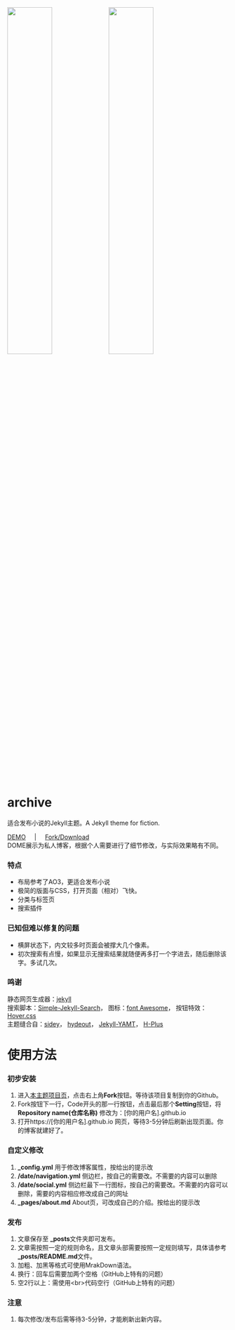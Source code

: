 <div>
<img src="https://shekelash.github.io/jekyll-theme-archive/Screenshot01.png" width="45%">
<img src="https://shekelash.github.io/jekyll-theme-archive/Screenshot02.png" width="45%">
</div>

# archive
适合发布小说的Jekyll主题。A Jekyll theme for fiction.
<br>

<a target="_blank" href="https://shekelash.github.io/">DEMO</a>&nbsp;&nbsp;&nbsp;&nbsp;&nbsp;|&nbsp;&nbsp;&nbsp;&nbsp;&nbsp;<a target="_blank" href="https://github.com/shekelash/jekyll-theme-archive/">Fork/Download</a> 
<br>
DOME展示为私人博客，根据个人需要进行了细节修改，与实际效果略有不同。  

### 特点

- 布局参考了AO3，更适合发布小说
- 极简的版面与CSS，打开页面（相对）飞快。
- 分类与标签页
- 搜索插件

### 已知但难以修复的问题

- 横屏状态下，内文较多时页面会被撑大几个像素。
- 初次搜索有点慢，如果显示无搜索结果就随便再多打一个字进去，随后删除该字。多试几次。

### 鸣谢

  静态网页生成器：<a target="_blank" href="https://github.com/jekyll/jekyll">jekyll</a>  
  搜索脚本：<a target="_blank" href="https://github.com/christian-fei/Simple-Jekyll-Search">Simple-Jekyll-Search</a>，
  图标：<a target="_blank" href="https://fontawesome.com/">font Awesome</a>，
  按钮特效：<a target="_blank" href="https://ianlunn.github.io/Hover/">Hover.css</a>  
  主题缝合自：<a target="_blank" href="https://github.com/ronv/sidey">sidey</a>，
  <a target="_blank" href="https://github.com/fongandrew/hydeout">hydeout</a>，
  <a target="_blank" href="https://github.com/PandaSekh/Jekyll-YAMT">Jekyll-YAMT</a>，
  <a target="_blank" href="https://github.com/xz-777/H-Plus">H-Plus</a>

# 使用方法

### 初步安装
1. 进入<a target="_blank" href="https://github.com/shekelash/jekyll-theme-archive/">本主题项目页</a>，点击右上角**Fork**按钮。等待该项目复制到你的Github。
2. Fork按钮下一行，Code开头的那一行按钮，点击最后那个**Setting**按钮，将**Repository name(仓库名称)** 修改为：[你的用户名].github.io
3. 打开https://[你的用户名].github.io 网页，等待3-5分钟后刷新出现页面。你的博客就建好了。

### 自定义修改
1. **_config.yml** 用于修改博客属性，按给出的提示改
2. **/date/navigation.yml** 侧边栏，按自己的需要改。不需要的内容可以删除
3. **/date/social.yml** 侧边栏最下一行图标，按自己的需要改。不需要的内容可以删除，需要的内容相应修改成自己的网址
4. **_pages/about.md** About页，可改成自己的介绍。按给出的提示改

### 发布
1. 文章保存至 **_posts**文件夹即可发布。
2. 文章需按照一定的规则命名，且文章头部需要按照一定规则填写，具体请参考 **_posts/README.md**文件。
3. 加粗、加黑等格式可使用MrakDown语法。
4. 换行：回车后需要加两个空格（GitHub上特有的问题）
5. 空2行以上：需使用\<br>代码空行（GitHub上特有的问题）

### 注意
1. 每次修改/发布后需等待3-5分钟，才能刷新出新内容。
